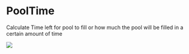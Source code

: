 # PoolTime

Calculate Time left for pool to fill or how much the pool will be filled in a certain amount of time


![](https://github.com/TONYRYANWORLDWIDE/PoolTime/tree/master/PoolTime/AppScreenshot.png)
